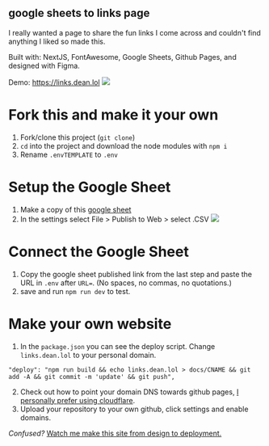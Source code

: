 ## google sheets to links page

I really wanted a page to share the fun links I come across and couldn't find anything I liked so made this.

Built with: NextJS, FontAwesome, Google Sheets, Github Pages, and designed with Figma.

Demo: https://links.dean.lol
![](https://i.imgur.com/OntXvt5.png)

# Fork this and make it your own

1. Fork/clone this project (`git clone`)
2. `cd` into the project and download the node modules with `npm i`
3. Rename `.envTEMPLATE` to `.env`

# Setup the Google Sheet

1. Make a copy of this [google sheet](https://docs.google.com/spreadsheets/d/1eZKV6ol9lUYO9FURO2_gTHbFATGAqhkyssG9Rs5Ves4/edit?usp=sharing)
1. In the settings select File > Publish to Web > select .CSV
   ![](https://i.imgur.com/U2rZfrw.gif)

# Connect the Google Sheet

1. Copy the google sheet published link from the last step and paste the URL in `.env` after `URL=`. (No spaces, no commas, no quotations.)
1. save and run `npm run dev` to test.

# Make your own website

1. In the `package.json` you can see the deploy script. Change `links.dean.lol` to your personal domain.

```
"deploy": "npm run build && echo links.dean.lol > docs/CNAME && git add -A && git commit -m 'update' && git push",
```

2. Check out how to point your domain DNS towards github pages, [I personally prefer using cloudflare](https://medium.com/@samdutton/github-pages-cloudflare-custom-domain-checklist-e86c786194a4).
3. Upload your repository to your own github, click settings and enable domains.


*Confused?*
[Watch me make this site from design to deployment.](https://twitter.com/dmasley/status/1292177004662530048?s=20)
